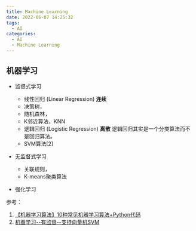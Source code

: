 ```yaml
---
title: Machine Learning
date: 2022-06-07 14:25:32
tags:
  - AI
categories:
  - AI
  - Machine Learning
---
```


<p></p>
<!-- more -->

## 机器学习
+ 监督式学习
  + 线性回归 (Linear Regression)
    **连续**
  + 决策树，
  + 随机森林，
  + K邻近算法，KNN
  + 逻辑回归 (Logistic Regression) 
    **离散**
    逻辑回归其实是一个分类算法而不是回归算法。
  + SVM算法[2]
+ 无监督式学习
  + 关联规则，
  + K-means聚类算法

+ 强化学习

参考：
1. [【机器学习算法】10种常见机器学习算法+Python代码](https://zhuanlan.zhihu.com/p/479973669)
2. [机器学习--有监督--支持向量机SVM](https://www.jianshu.com/p/b8227eac1fa6)
